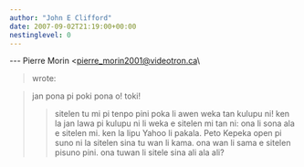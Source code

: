 ```yaml
---
author: "John E Clifford"
date: 2007-09-02T21:19:00+00:00
nestinglevel: 0
---
```

\---
 Pierre Morin <[pierre_morin2001@videotron.ca](mailto://pierre_morin2001@videotron.ca)\
> wrote:

> jan pona pi poki pona o! toki!
>> sitelen tu mi pi tenpo pini poka li awen weka tan kulupu ni! ken la
> jan lawa pi kulupu ni li weka e sitelen mi tan ni: ona li sona ala e
> sitelen mi. ken la lipu Yahoo li pakala.
>> Peto Kepeka
>open pi suno ni la sitelen sina tu wan li kama. ona wan li sama e sitelen pisuno pini. ona tuwan li sitele sina ali ala ali?